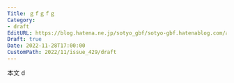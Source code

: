 ```yaml
---
Title: ｇｆｇｆｇ
Category:
- draft
EditURL: https://blog.hatena.ne.jp/sotyo_gbf/sotyo-gbf.hatenablog.com/atom/entry/4207112889940515021
Draft: true
Date: 2022-11-28T17:00:00
CustomPath: 2022/11/issue_429/draft
---
```


本文
d
